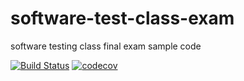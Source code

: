 # software-test-class-exam
software testing class final exam sample code

[![Build Status](https://travis-ci.org/kamineko2016/software-test-class-exam.svg?branch=master)](https://travis-ci.org/kamineko2016/software-test-class-exam)
[![codecov](https://codecov.io/gh/kamineko2016/software-test-class-exam/branch/master/graph/badge.svg)](https://codecov.io/gh/kamineko2016/software-test-class-exam)
